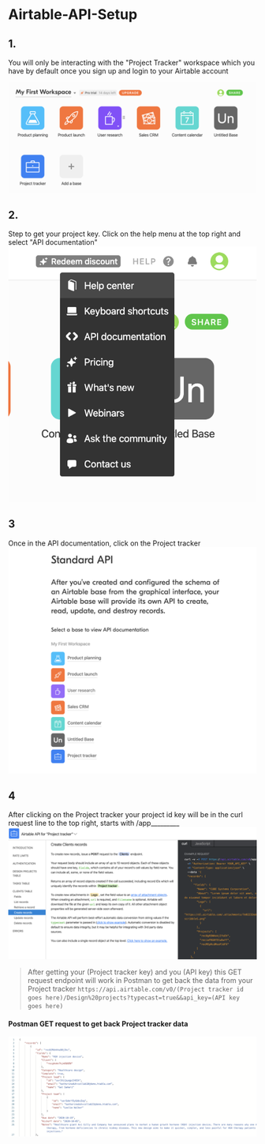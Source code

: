 # Airtable-API-Setup

## 1. 
You will only be interacting with the "Project Tracker" workspace which you have by default once you sign up and login to your Airtable account

![workspaces](Assets/workspaces.png)

## 2. 
Step to get your project key. Click on the help menu at the top right and select "API documentation"
![help menu](Assets/help-menu.png)

## 3 
Once in the API documentation, click on the Project tracker
![api documentation](Assets/api-documentation.png)

## 4
After clicking on the Project tracker your project id key will be in the curl request line to the top right, starts with /app_________
![create records documentation](Assets/create-records-documentation.png)

>After getting your (Project tracker key) and you (API key) this GET request endpoint will work in Postman to get back the data from your Project tracker `https://api.airtable.com/v0/(Project tracker id goes here)/Design%20projects?typecast=true&&api_key=(API key goes here)`

#### Postman GET request to get back Project tracker data 
![project tracker data](Assets/postman-request.png)
